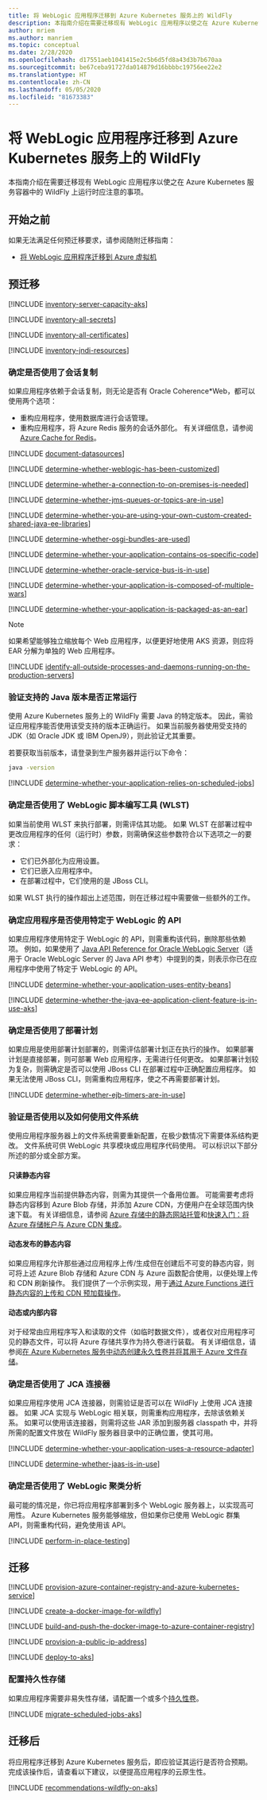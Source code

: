 ```yaml
---
title: 将 WebLogic 应用程序迁移到 Azure Kubernetes 服务上的 WildFly
description: 本指南介绍在需要迁移现有 WebLogic 应用程序以使之在 Azure Kubernetes 服务容器中的 WildFly 上运行时应注意的事项。
author: mriem
ms.author: manriem
ms.topic: conceptual
ms.date: 2/28/2020
ms.openlocfilehash: d17551aeb1041415e2c5b6d5fd8a43d3b7b670aa
ms.sourcegitcommit: be67ceba91727da014879d16bbbbc19756ee22e2
ms.translationtype: HT
ms.contentlocale: zh-CN
ms.lasthandoff: 05/05/2020
ms.locfileid: "81673383"
---
```

# <a name="migrate-weblogic-applications-to-wildfly-on-azure-kubernetes-service"></a>将 WebLogic 应用程序迁移到 Azure Kubernetes 服务上的 WildFly

本指南介绍在需要迁移现有 WebLogic 应用程序以使之在 Azure Kubernetes 服务容器中的 WildFly 上运行时应注意的事项。

## <a name="before-you-start"></a>开始之前

如果无法满足任何预迁移要求，请参阅随附迁移指南：

* [将 WebLogic 应用程序迁移到 Azure 虚拟机](migrate-weblogic-to-virtual-machines.md)

## <a name="pre-migration"></a>预迁移

[!INCLUDE [inventory-server-capacity-aks](includes/inventory-server-capacity-aks.md)]

[!INCLUDE [inventory-all-secrets](includes/inventory-all-secrets.md)]

[!INCLUDE [inventory-all-certificates](includes/inventory-all-certificates.md)]

[!INCLUDE [inventory-jndi-resources](includes/inventory-jndi-resources.md)]

### <a name="determine-whether-session-replication-is-used"></a>确定是否使用了会话复制

如果应用程序依赖于会话复制，则无论是否有 Oracle Coherence*Web，都可以使用两个选项：

* 重构应用程序，使用数据库进行会话管理。
* 重构应用程序，将 Azure Redis 服务的会话外部化。 有关详细信息，请参阅 [Azure Cache for Redis](/azure/azure-cache-for-redis/cache-overview)。

[!INCLUDE [document-datasources](includes/document-datasources.md)]

[!INCLUDE [determine-whether-weblogic-has-been-customized](includes/determine-whether-weblogic-has-been-customized.md)]

[!INCLUDE [determine-whether-a-connection-to-on-premises-is-needed](includes/determine-whether-a-connection-to-on-premises-is-needed.md)]

[!INCLUDE [determine-whether-jms-queues-or-topics-are-in-use](includes/determine-whether-jms-queues-or-topics-are-in-use.md)]

[!INCLUDE [determine-whether-you-are-using-your-own-custom-created-shared-java-ee-libraries](includes/determine-whether-you-are-using-your-own-custom-created-shared-java-ee-libraries.md)]

[!INCLUDE [determine-whether-osgi-bundles-are-used](includes/determine-whether-osgi-bundles-are-used.md)]

[!INCLUDE [determine-whether-your-application-contains-os-specific-code](includes/determine-whether-your-application-contains-os-specific-code.md)]

[!INCLUDE [determine-whether-oracle-service-bus-is-in-use](includes/determine-whether-oracle-service-bus-is-in-use.md)]

[!INCLUDE [determine-whether-your-application-is-composed-of-multiple-wars](includes/determine-whether-your-application-is-composed-of-multiple-wars.md)]

[!INCLUDE [determine-whether-your-application-is-packaged-as-an-ear](includes/determine-whether-your-application-is-packaged-as-an-ear.md)]

<!-- AKS-specific extension of the last INCLUDE. -->
> [!NOTE]
> 如果希望能够独立缩放每个 Web 应用程序，以便更好地使用 AKS 资源，则应将 EAR 分解为单独的 Web 应用程序。
<!-- end extension -->

[!INCLUDE [identify-all-outside-processes-and-daemons-running-on-the-production-servers](includes/identify-all-outside-processes-and-daemons-running-on-the-production-servers.md)]

### <a name="validate-that-the-supported-java-version-works-correctly"></a>验证支持的 Java 版本是否正常运行

使用 Azure Kubernetes 服务上的 WildFly 需要 Java 的特定版本。 因此，需验证应用程序能否使用该受支持的版本正确运行。 如果当前服务器使用受支持的 JDK（如 Oracle JDK 或 IBM OpenJ9），则此验证尤其重要。

若要获取当前版本，请登录到生产服务器并运行以下命令：

```bash
java -version
```

[!INCLUDE [determine-whether-your-application-relies-on-scheduled-jobs](includes/determine-whether-your-application-relies-on-scheduled-jobs.md)]

### <a name="determine-whether-weblogic-scripting-tool-wlst-is-used"></a>确定是否使用了 WebLogic 脚本编写工具 (WLST)

如果当前使用 WLST 来执行部署，则需评估其功能。 如果 WLST 在部署过程中更改应用程序的任何（运行时）参数，则需确保这些参数符合以下选项之一的要求：

* 它们已外部化为应用设置。
* 它们已嵌入应用程序中。
* 在部署过程中，它们使用的是 JBoss CLI。

如果 WLST 执行的操作超出上述范围，则在迁移过程中需要做一些额外的工作。

### <a name="determine-whether-your-application-uses-weblogic-specific-apis"></a>确定应用程序是否使用特定于 WebLogic 的 API

如果应用程序使用特定于 WebLogic 的 API，则需重构该代码，删除那些依赖项。 例如，如果使用了 [Java API Reference for Oracle WebLogic Server](https://docs.oracle.com/en/middleware/fusion-middleware/weblogic-server/12.2.1.4/wlapi/index.html?overview-summary.html)（适用于 Oracle WebLogic Server 的 Java API 参考）中提到的类，则表示你已在应用程序中使用了特定于 WebLogic 的 API。

[!INCLUDE [determine-whether-your-application-uses-entity-beans](includes/determine-whether-your-application-uses-entity-beans.md)]

[!INCLUDE [determine-whether-the-java-ee-application-client-feature-is-in-use-aks](includes/determine-whether-the-java-ee-application-client-feature-is-in-use-aks.md)]

### <a name="determine-whether-a-deployment-plan-was-used"></a>确定是否使用了部署计划

如果应用是使用部署计划部署的，则需评估部署计划正在执行的操作。 如果部署计划是直接部署，则可部署 Web 应用程序，无需进行任何更改。 如果部署计划较为复杂，则需确定是否可以使用 JBoss CLI 在部署过程中正确配置应用程序。 如果无法使用 JBoss CLI，则需重构应用程序，使之不再需要部署计划。

[!INCLUDE [determine-whether-ejb-timers-are-in-use](includes/determine-whether-ejb-timers-are-in-use.md)]

### <a name="validate-whether-and-how-the-file-system-is-used"></a>验证是否使用以及如何使用文件系统

使用应用程序服务器上的文件系统需要重新配置，在极少数情况下需要体系结构更改。 文件系统可供 WebLogic 共享模块或应用程序代码使用。 可以标识以下部分所述的部分或全部方案。

#### <a name="read-only-static-content"></a>只读静态内容

如果应用程序当前提供静态内容，则需为其提供一个备用位置。 可能需要考虑将静态内容移到 Azure Blob 存储，并添加 Azure CDN，方便用户在全球范围内快速下载。 有关详细信息，请参阅 [Azure 存储中的静态网站托管](/azure/storage/blobs/storage-blob-static-website)和[快速入门：将 Azure 存储帐户与 Azure CDN 集成](/azure/cdn/cdn-create-a-storage-account-with-cdn)。

#### <a name="dynamically-published-static-content"></a>动态发布的静态内容

如果应用程序允许那些通过应用程序上传/生成但在创建后不可变的静态内容，则可将上述 Azure Blob 存储和 Azure CDN 与 Azure 函数配合使用，以便处理上传和 CDN 刷新操作。 我们提供了一个示例实现，用于[通过 Azure Functions 进行静态内容的上传和 CDN 预加载操作](https://github.com/Azure-Samples/functions-java-push-static-contents-to-cdn)。

#### <a name="dynamic-or-internal-content"></a>动态或内部内容

对于经常由应用程序写入和读取的文件（如临时数据文件），或者仅对应用程序可见的静态文件，可以将 Azure 存储共享作为持久卷进行装载。 有关详细信息，请参阅[在 Azure Kubernetes 服务中动态创建永久性卷并将其用于 Azure 文件存储](/azure/aks/azure-files-dynamic-pv)。

### <a name="determine-whether-jca-connectors-are-used"></a>确定是否使用了 JCA 连接器

如果应用程序使用 JCA 连接器，则需验证是否可以在 WildFly 上使用 JCA 连接器。 如果 JCA 实现与 WebLogic 相关联，则需重构应用程序，去除该依赖关系。 如果可以使用该连接器，则需将这些 JAR 添加到服务器 classpath 中，并将所需的配置文件放在 WildFly 服务器目录中的正确位置，使其可用。

[!INCLUDE [determine-whether-your-application-uses-a-resource-adapter](includes/determine-whether-your-application-uses-a-resource-adapter.md)]

[!INCLUDE [determine-whether-jaas-is-in-use](includes/determine-whether-jaas-is-in-use.md)]

### <a name="determine-whether-weblogic-clustering-is-used"></a>确定是否使用了 WebLogic 聚类分析

最可能的情况是，你已将应用程序部署到多个 WebLogic 服务器上，以实现高可用性。 Azure Kubernetes 服务能够缩放，但如果你已使用 WebLogic 群集 API，则需重构代码，避免使用该 API。

[!INCLUDE [perform-in-place-testing](includes/perform-in-place-testing.md)]

## <a name="migration"></a>迁移

[!INCLUDE [provision-azure-container-registry-and-azure-kubernetes-service](includes/provision-azure-container-registry-and-azure-kubernetes-service.md)]

[!INCLUDE [create-a-docker-image-for-wildfly](includes/create-a-docker-image-for-wildfly.md)]

[!INCLUDE [build-and-push-the-docker-image-to-azure-container-registry](includes/build-and-push-the-docker-image-to-azure-container-registry.md)]

[!INCLUDE [provision-a-public-ip-address](includes/provision-a-public-ip-address.md)]

[!INCLUDE [deploy-to-aks](includes/deploy-to-aks.md)]

### <a name="configure-persistent-storage"></a>配置持久性存储

如果应用程序需要非易失性存储，请配置一个或多个[持久性卷](/azure/aks/azure-disks-dynamic-pv)。

[!INCLUDE [migrate-scheduled-jobs-aks](includes/migrate-scheduled-jobs-aks.md)]

## <a name="post-migration"></a>迁移后

将应用程序迁移到 Azure Kubernetes 服务后，即应验证其运行是否符合预期。 完成该操作后，请查看以下建议，以便提高应用程序的云原生性。

[!INCLUDE [recommendations-wildfly-on-aks](includes/recommendations-wildfly-on-aks.md)]

